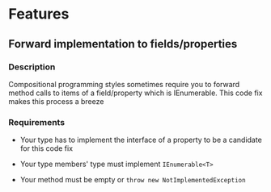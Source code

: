 # Features


## Forward implementation to fields/properties



### Description


Compositional programming styles sometimes require you to forward method calls to items of a field/property which is IEnumerable. This code fix makes this process a breeze



### Requirements


- Your type has to implement the interface of a property to be a candidate for this code fix

- Your type members' type must implement `IEnumerable<T>`

- Your method must be empty or `throw new NotImplementedException`

